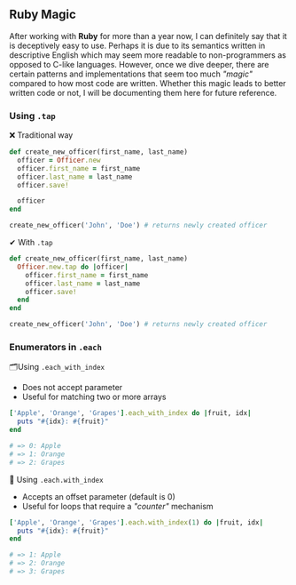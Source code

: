 ## Ruby Magic
After working with **Ruby** for more than a year now, I can definitely say that it is deceptively easy to use. Perhaps it is due to its semantics written in descriptive English which may seem more readable to non-programmers as opposed to C-like languages. However, once we dive deeper, there are certain patterns and implementations that seem too much _"magic"_ compared to how most code are written. Whether this magic leads to better written code or not, I will be documenting them here for future reference.

### Using `.tap`

❌ Traditional way

```rb
def create_new_officer(first_name, last_name)
  officer = Officer.new
  officer.first_name = first_name
  officer.last_name = last_name
  officer.save!

  officer
end

create_new_officer('John', 'Doe') # returns newly created officer
```

✔ With `.tap`

```rb
def create_new_officer(first_name, last_name)
  Officer.new.tap do |officer|
    officer.first_name = first_name
    officer.last_name = last_name
    officer.save!
  end
end

create_new_officer('John', 'Doe') # returns newly created officer
```

### Enumerators in `.each`

🗂Using `.each_with_index`
- Does not accept parameter
- Useful for matching two or more arrays

```rb
['Apple', 'Orange', 'Grapes'].each_with_index do |fruit, idx|
  puts "#{idx}: #{fruit}"
end

# => 0: Apple
# => 1: Orange
# => 2: Grapes
```

📇 Using `.each.with_index`
- Accepts an offset parameter (default is 0)
- Useful for loops that require a _"counter"_ mechanism

```rb
['Apple', 'Orange', 'Grapes'].each.with_index(1) do |fruit, idx|
  puts "#{idx}: #{fruit}"
end

# => 1: Apple
# => 2: Orange
# => 3: Grapes
```
